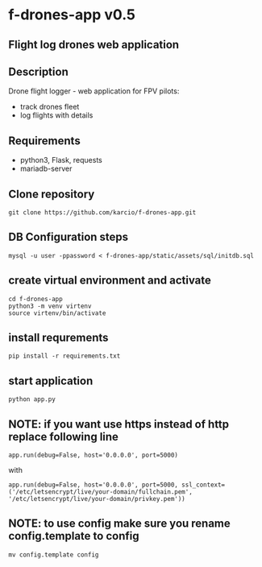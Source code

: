 # f-drones-app v0.5

## Flight log drones web application

## Description

Drone flight logger - web application for FPV pilots:

- track drones fleet
- log flights with details

## Requirements

- python3, Flask, requests
- mariadb-server

## Clone repository

```
git clone https://github.com/karcio/f-drones-app.git

```

## DB Configuration steps

```
mysql -u user -ppassword < f-drones-app/static/assets/sql/initdb.sql
```

## create virtual environment and activate

```
cd f-drones-app
python3 -m venv virtenv
source virtenv/bin/activate
```

## install requrements

```
pip install -r requirements.txt
```

## start application

```
python app.py
```

## NOTE: if you want use https instead of http replace following line

```
app.run(debug=False, host='0.0.0.0', port=5000)
```

with

```
app.run(debug=False, host='0.0.0.0', port=5000, ssl_context=('/etc/letsencrypt/live/your-domain/fullchain.pem', '/etc/letsencrypt/live/your-domain/privkey.pem'))
```

## NOTE: to use config make sure you rename config.template to config

```
mv config.template config

```
